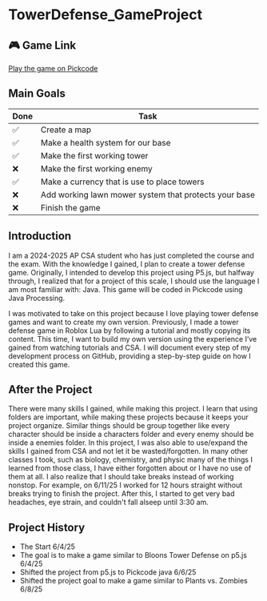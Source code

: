 # TowerDefense_GameProject
## 🎮 Game Link
[Play the game on Pickcode](https://app.pickcode.io/project/cmbi3ue7f5a71jc2tqtarqfjb)
## Main Goals
| Done | Task |
| ----------- | ----------- |
| ✅ | Create a map|
| ✅ | Make a health system for our base|
| ✅ | Make the first working tower|
| ❌ | Make the first working enemy|
| ✅ | Make a currency that is use to place towers|
| ❌ | Add working lawn mower system that protects your base|
| ❌ | Finish the game|

## Introduction
I am a 2024-2025 AP CSA student who has just completed the course and the exam. With the knowledge I gained, I plan to create a tower defense game. Originally, I intended to develop this project using P5.js, but halfway through, I realized that for a project of this scale, I should use the language I am most familiar with: Java. This game will be coded in Pickcode using Java Processing.

I was motivated to take on this project because I love playing tower defense games and want to create my own version. Previously, I made a tower defense game in Roblox Lua by following a tutorial and mostly copying its content. This time, I want to build my own version using the experience I’ve gained from watching tutorials and CSA. I will document every step of my development process on GitHub, providing a step-by-step guide on how I created this game.


## After the Project
There were many skills I gained, while making this project. I learn that using folders are important, while making these projects because it keeps your project organize. Similar things should be group together like every character should be inside a characters folder and every enemy should be inside a enemies folder. In this project, I was also able to use/expand the skills I gained from CSA and not let it be wasted/forgotten. In many other classes I took, such as biology, chemistry, and physic many of the things I learned from those class, I have either forgotten about or I have no use of them at all. I also realize that I should take breaks instead of working nonstop. For example, on 6/11/25 I worked for 12 hours straight without breaks trying to finish the project. After this, I started to get very bad headaches, eye strain, and couldn't fall alseep until 3:30 am. 


## Project History
- The Start 6/4/25
- The goal is to make a game similar to Bloons Tower Defense on p5.js 6/4/25
- Shifted the project from p5.js to Pickcode java 6/6/25
- Shifted the project goal to make a game similar to Plants vs. Zombies 6/8/25
